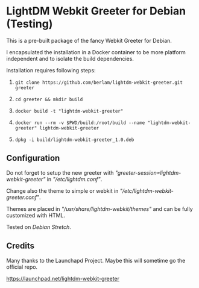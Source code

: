 # LightDM Webkit Greeter for Debian (Testing)
This is a pre-built package of the fancy Webkit Greeter for Debian.

I encapsulated the installation in a Docker container to be more platform independent and to isolate the build dependencies.

Installation requires following steps:

1. `git clone https://github.com/berlam/lightdm-webkit-greeter.git greeter`

2. `cd greeter && mkdir build`

3. `docker build -t "lightdm-webkit-greeter"`

4. `docker run --rm -v $PWD/build:/root/build --name "lightdm-webkit-greeter" lightdm-webkit-greeter`

5. `dpkg -i build/lightdm-webkit-greeter_1.0.deb`

## Configuration

Do not forget to setup the new greeter with _"greeter-session=lightdm-webkit-greeter"_ in _"/etc/lightdm.conf"_.

Change also the theme to simple or webkit in _"/etc/lightdm-webkit-greeter.conf"_.

Themes are placed in _"/usr/share/lightdm-webkit/themes"_ and can be fully customized with HTML.

Tested on _Debian Stretch_.

## Credits

Many thanks to the Launchapd Project. Maybe this will sometime go the official repo.

https://launchpad.net/lightdm-webkit-greeter
